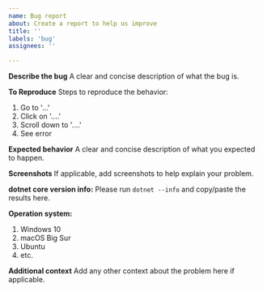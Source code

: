 ```yaml
---
name: Bug report
about: Create a report to help us improve
title: ''
labels: 'bug'
assignees: ''

---
```


**Describe the bug**
A clear and concise description of what the bug is.

**To Reproduce**
Steps to reproduce the behavior:
1. Go to '...'
2. Click on '....'
3. Scroll down to '....'
4. See error

**Expected behavior**
A clear and concise description of what you expected to happen.

**Screenshots**
If applicable, add screenshots to help explain your problem.

**dotnet core version info:**
Please run ```dotnet --info``` and copy/paste the results here.

**Operation system:**
1. Windows 10
2. macOS Big Sur
3. Ubuntu
4. etc.

**Additional context**
Add any other context about the problem here if applicable.
